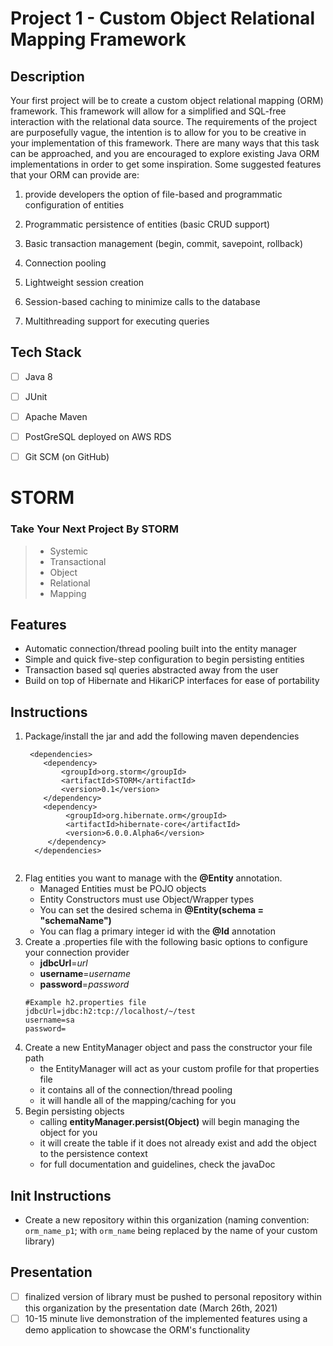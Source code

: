 # Project 1 - Custom Object Relational Mapping Framework

## Description

Your first project will be to create a custom object relational mapping (ORM) framework.
This framework will allow for a simplified and SQL-free interaction with the relational data source.
The requirements of the project are purposefully vague, the intention is to allow for you to be creative
in your implementation of this framework. There are many ways that this task can be approached,
and you are encouraged to explore existing Java ORM implementations in order to get some inspiration.
Some suggested features that your ORM can provide are:

1. provide developers the option of file-based and programmatic configuration of entities

2. Programmatic persistence of entities (basic CRUD support)

3. Basic transaction management (begin, commit, savepoint, rollback)

4. Connection pooling

5. Lightweight session creation

6. Session-based caching to minimize calls to the database

7. Multithreading support for executing queries

## Tech Stack
- [ ] Java 8
- [ ] JUnit
- [ ] Apache Maven
- [ ] PostGreSQL deployed on AWS RDS
- [ ] Git SCM (on GitHub)



# STORM
### Take Your Next Project By STORM

> * Systemic  
> * Transactional  
> * Object  
> * Relational  
> * Mapping



## Features
- Automatic connection/thread pooling built into the entity manager
- Simple and quick five-step configuration to begin persisting entities
- Transaction based sql queries abstracted away from the user
- Build on top of Hibernate and HikariCP interfaces for ease of portability

## Instructions
1. Package/install the jar and add the following maven dependencies
   ```
    <dependencies>
       <dependency>
           <groupId>org.storm</groupId>
           <artifactId>STORM</artifactId>
           <version>0.1</version>
       </dependency>
       <dependency>
            <groupId>org.hibernate.orm</groupId>
            <artifactId>hibernate-core</artifactId>
            <version>6.0.0.Alpha6</version>
        </dependency>
     </dependencies>
       
2. Flag entities you want to manage with the **@Entity** annotation.
    - Managed Entities must be POJO objects
    - Entity Constructors must use Object/Wrapper types
    - You can set the desired schema in **@Entity(schema = "schemaName")**
    - You can flag a primary integer id with the **@Id** annotation
3. Create a .properties file with the following basic options to configure your connection provider
    - **jdbcUrl**=*url*
    - **username**=*username*
    - **password**=*password*
    ```
   #Example h2.properties file
   jdbcUrl=jdbc:h2:tcp://localhost/~/test
   username=sa
   password=
4. Create a new EntityManager object and pass the constructor your file path
    - the EntityManager will act as your custom profile for that properties file
    - it contains all of the connection/thread pooling
    - it will handle all of the mapping/caching for you
5. Begin persisting objects
    - calling **entityManager.persist(Object)** will begin managing the object for you
    - it will create the table if it does not already exist and add the object to the persistence context
    - for full documentation and guidelines, check the javaDoc


## Init Instructions
- Create a new repository within this organization (naming convention: `orm_name_p1`; with `orm_name` being replaced by the name of your custom library)

## Presentation
- [ ] finalized version of library must be pushed to personal repository within this organization by the presentation date (March 26th, 2021)
- [ ] 10-15 minute live demonstration of the implemented features using a demo application to showcase the ORM's functionality
